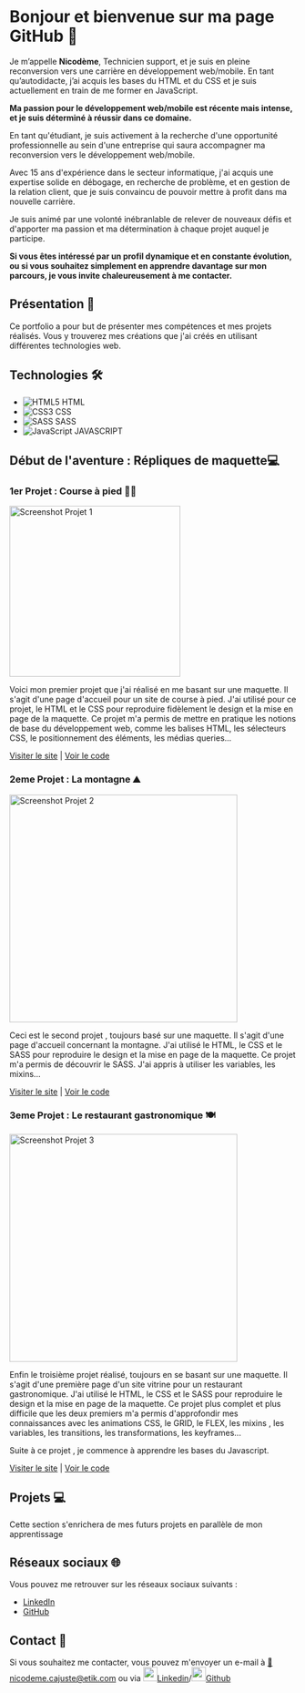 # Bonjour et bienvenue sur ma page GitHub 👋

Je m’appelle **Nicodème**, Technicien support, et je suis en pleine reconversion vers une carrière en développement web/mobile. En tant qu’autodidacte, j’ai acquis les bases du HTML et du CSS et je suis actuellement en train de me former en JavaScript. 

**Ma passion pour le développement web/mobile est récente mais intense, et je suis déterminé à réussir dans ce domaine.**

En tant qu'étudiant, je suis activement à la recherche d'une opportunité professionnelle au sein d'une entreprise qui saura accompagner ma reconversion vers le développement web/mobile.

Avec 15 ans d'expérience dans le secteur informatique, j'ai acquis une expertise solide en débogage, en recherche de problème, et en gestion de la relation client, que je suis convaincu de pouvoir mettre à profit dans ma nouvelle carrière.

Je suis animé par une volonté inébranlable de relever de nouveaux défis et d'apporter ma passion et ma détermination à chaque projet auquel je participe.

**Si vous êtes intéressé par un profil dynamique et en constante évolution, ou si vous souhaitez simplement en apprendre davantage sur mon parcours, je vous invite chaleureusement à me contacter.**


## Présentation 🚀

Ce portfolio a pour but de présenter mes compétences et mes projets réalisés. Vous y trouverez mes créations que j'ai créés en utilisant différentes technologies web.

## Technologies 🛠️

- <img src="https://img.icons8.com/color/48/000000/html-5.png" alt="HTML5"> HTML
- <img src="https://img.icons8.com/color/48/000000/css3.png" alt="CSS3"> CSS
- <img src="https://img.icons8.com/color/48/000000/sass.png" alt="SASS"> SASS
- <img src="https://img.icons8.com/color/48/000000/javascript.png" alt="JavaScript"> JAVASCRIPT

## Début de l'aventure : Répliques de maquette💻

### 1er Projet : Course à pied 🏃‍♂️

<img src="https://i.goopics.net/7hggo3.jpg"  alt="Screenshot Projet 1" height="300">

Voici mon premier projet que j'ai réalisé en me basant sur une maquette. Il s'agit d'une page d'accueil pour un site de course à pied. J'ai utilisé pour ce projet, le HTML et le CSS pour reproduire fidèlement le design et la mise en page de la maquette. Ce projet m'a permis de mettre en pratique les notions de base du développement web, comme les balises HTML, les sélecteurs CSS, le positionnement des éléments, les médias queries...

[Visiter le site](https://nicodeme-c.github.io/projet-run/) | [Voir le code](https://github.com/Nicodeme-C/Nicodeme-C.github.io/tree/main/projet-run)

### 2eme Projet : La montagne ⛰️

<img src="https://i.goopics.net/cke1sm.jpg" alt="Screenshot Projet 2" height="400">

Ceci est le second projet , toujours basé sur une maquette. Il s'agit d'une page d'accueil concernant la montagne. J'ai utilisé le HTML, le CSS et le SASS pour reproduire le design et la mise en page de la maquette. Ce projet m'a permis de découvrir le SASS. J'ai appris à utiliser les variables, les mixins...

[Visiter le site](https://nicodeme-c.github.io/projet-sass1/) | [Voir le code](https://github.com/Nicodeme-C/Nicodeme-C.github.io/tree/main/projet-sass1)

### 3eme Projet : Le restaurant gastronomique 🍽️

<img src="https://i.goopics.net/9uq7td.jpg" alt="Screenshot Projet 3" height="400">

Enfin le troisième projet réalisé, toujours en se basant sur une maquette. Il s'agit d'une première page d'un site vitrine pour un restaurant gastronomique. J'ai utilisé le HTML, le CSS et le SASS pour reproduire le design et la mise en page de la maquette. Ce projet plus complet et plus difficile que les deux premiers m'a permis d'approfondir mes connaissances avec les animations CSS, le GRID, le FLEX, les mixins , les variables, les transitions, les transformations, les keyframes...

Suite à ce projet , je commence à apprendre les bases du Javascript.

[Visiter le site](https://nicodeme-c.github.io/resto/) | [Voir le code](https://github.com/Nicodeme-C/Nicodeme-C.github.io/tree/main/resto)

## Projets 💻

Cette section s'enrichera de mes futurs projets en parallèle de mon apprentissage

## Réseaux sociaux 🌐

Vous pouvez me retrouver sur les réseaux sociaux suivants :

- [LinkedIn](https://www.linkedin.com/in/nicod%C3%A8me-c-89110b137/)
- [GitHub](https://github.com/Nicodeme-C)

## Contact 📧

Si vous souhaitez me contacter, vous pouvez m'envoyer un e-mail à [📧nicodeme.cajuste@etik.com](mailto:nicodeme.cajuste@etik.com) ou via [<img src="https://img.icons8.com/fluent/48/000000/linkedin.png" height="25px"/>Linkedin](https://www.linkedin.com/in/nicod%C3%A8me-c-89110b137/)/[<img src="https://img.icons8.com/fluent/48/000000/github.png" height="25px"/>Github](https://github.com/Nicodeme-C)


